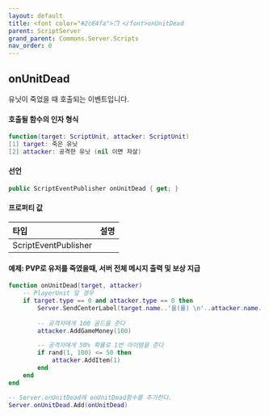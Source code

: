 ```yaml
---
layout: default
title: <font color="#2c84fa">❒ </font>onUnitDead
parent: ScriptServer
grand_parent: Commons.Server.Scripts
nav_order: 0
---
```


<!-- 아래로 편집 -->

## onUnitDead
유닛이 죽었을 때 호출되는 이벤트입니다. 

#### 호출될 함수의 인자 형식

```lua
function(target: ScriptUnit, attacker: ScriptUnit)
[1] target: 죽은 유닛
[2] attacker: 공격한 유닛 (nil 이면 자살)
```

#### 선언
```cs
public ScriptEventPublisher onUnitDead { get; }
```

#### 프로퍼티 값

|타입|설명|
|:-|:-|
|ScriptEventPublisher|

#### 예제: PVP로 유저를 죽였을때, 서버 전체 메시지 출력 및 보상 지급
```lua
function onUnitDead(target, attacker)
    -- PlayerUnit 일 경우
    if target.type == 0 and attacker.type == 0 then
        Server.SendCenterLabel(target.name..'을(를) \n'..attacker.name..'이(가) 죽였다.')
        
        -- 공격자에게 100 골드을 준다
        attacker.AddGameMoney(100)

        -- 공격자에게 50% 확률로 1번 아이템을 준다
        if rand(1, 100) <= 50 then
            attacker.AddItem(1)
        end
    end
end

-- Server.onUnitDead에 onUnitDead함수를 추가한다.
Server.onUnitDead.Add(onUnitDead)
```